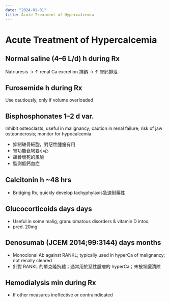 ```yaml
---
date: "2024-01-01"
title: Acute Treatment of Hypercalcemia
---
```


# Acute Treatment of Hypercalcemia

## Normal saline (4–6 L/d) h during Rx
Natriuresis → ↑ renal Ca excretion
排鈉 → ↑ 腎鈣排泄

## Furosemide h during Rx
Use cautiously, only if volume overloaded

## Bisphosphonates 1–2 d var.
Inhibit osteoclasts, useful in malignancy; caution in renal failure; risk of jaw osteonecrosis; monitor for hypocalcemia
* 抑制破骨細胞，對惡性腫瘤有用
* 腎功能衰竭要小心
* 頜骨壞死的風險
* 監測低鈣血症

## Calcitonin h ~48 hrs
* Bridging Rx, quickly develop tachyphylaxis急速耐藥性

## Glucocorticoids days days
* Useful in some malig, granulomatous disorders & vitamin D intox.
* pred. 20mg

## Denosumab (JCEM 2014;99:3144) days months
* Monoclonal Ab against RANKL; typically used in hyperCa of malignancy; not renally cleared
* 針對 RANKL 的單克隆抗體；通常用於惡性腫瘤的 hyperCa；未被腎臟清除

## Hemodialysis min during Rx
* If other measures ineffective or contraindicated
